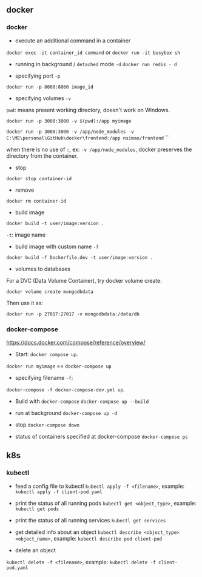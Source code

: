## docker

### docker

- execute an additional command in a container

`docker exec -it container_id command`
or
`docker run -it busybox sh`

- running in background / `detached` mode `-d`
`docker run redis - d`

- specifying port `-p`

`docker run -p 8080:8080 image_id`

- specifying volumes `-v`

`pwd`: means present working directory, doesn't work on Windows. 

`docker run -p 3000:3000 -v $(pwd):/app myimage`

`docker run -p 3000:3000 -v /app/node_modules -v C:\ME\personal\GitHub\docker\frontend:/app nsimao/frontend`                                      ``

when there is no use of `:`, ex: `-v /app/node_modules`, docker preserves the directory from the container.

- stop

`docker stop container-id`

- remove

`docker rm container-id`

- build image

`docker build -t user/image:version .`

`-t`: image name

- build image with custom name `-f`

`docker build -f Dockerfile.dev -t user/image:version .`

- volumes to databases

For a DVC (Data Volume Container), try docker volume create:

`docker volume create mongodbdata`

Then use it as:

`docker run -p 27017:27017 -v mongodbdata:/data/db`

### docker-compose

https://docs.docker.com/compose/reference/overview/

- Start: `docker compose up`.

`docker run myimage` == `docker-compose up`

- specifying filename `-f`: 

`docker-compose -f docker-compose-dev.yml up`.

- Build with `docker-compose`
`docker-compose up --build`

- run at background 
`docker-compose up -d`

- stop 
`docker-compose down`

- status of containers specified at docker-compose
`docker-compose ps`


## k8s

### kubectl

- feed a config file to kubectl
`kubectl apply -f <filename>`, example: `kubectl apply -f client-pod.yaml`

- print the status of all running pods
`kubectl get <object_type>`, example: `kubectl get pods`

- print the status of all running services
`kubectl get services`

- get detailed info about an object
`kubectl describe <object_type> <object_name>`, example: `kubectl describe pod client-pod`

- delete an object

`kubectl delete -f <filename>`, example: `kubectl delete -f client-pod.yaml`